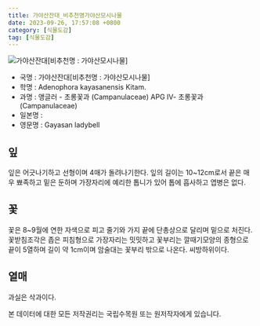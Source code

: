 ```yaml
---
title: 가야산잔대_비추천명가야산모시나물
date: 2023-09-26, 17:57:08 +0800
category: [식물도감]
tag: [식물도감]
---
```




![가야산잔대[비추천명 : 가야산모시나물]](http://www.nature.go.kr/fileUpload/plants/basic/Campanulaceae/Adenophora/10768/10768_2_th2.jpg)
- 국명 : 가야산잔대[비추천명 : 가야산모시나물]
- 학명 : Adenophora kayasanensis Kitam.
- 과명 : 앵글러 - 초롱꽃과 (Campanulaceae) APG Ⅳ- 초롱꽃과 (Campanulaceae)
- 일본명 : 
- 영문명 : Gayasan ladybell


## 잎
잎은 어긋나기하고 선형이며 4매가 돌려나기한다. 잎의 길이는 10~12cm로서 끝은 매우 뾰족하고 밑은 둔하며 가장자리에 예리한 톱니가 있어 톱에 흡사하고 엽병은 없다.
## 꽃
꽃은 8~9월에 연한 자색으로 피고 줄기와 가지 끝에 단총상으로 달리며 밑으로 처진다. 꽃받침조각은 좁은 피침형으로 가장자리는 밋밋하고 꽃부리는 깔때기모양의 종형으로 끝이 5열하며 길이 약 1cm이며 암술대는 꽃부리 밖으로 나온다. 씨방하위이다.
## 열매
과실은 삭과이다.






본 데이터에 대한 모든 저작권리는 국립수목원 또는 원저작자에게 있습니다.
